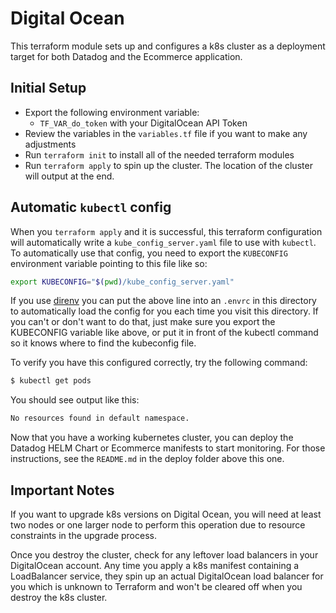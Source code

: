 # Digital Ocean

This terraform module sets up and configures a k8s cluster as a deployment target for both Datadog and the Ecommerce application.

## Initial Setup

* Export the following environment variable:
    * `TF_VAR_do_token` with your DigitalOcean API Token
* Review the variables in the `variables.tf` file if you want to make any adjustments
* Run `terraform init` to install all of the needed terraform modules
* Run `terraform apply` to spin up the cluster. The location of the cluster will output at the end.

## Automatic `kubectl` config

When you `terraform apply` and it is successful, this terraform configuration will automatically write a `kube_config_server.yaml` file to use with `kubectl`. To automatically use that config, you need to export the `KUBECONFIG` environment variable pointing to this file like so:

```bash
export KUBECONFIG="$(pwd)/kube_config_server.yaml"
```

If you use [direnv](https://direnv.net/) you can put the above line into an `.envrc` in this directory to automatically load the config for you each time you visit this directory. If you can't or don't want to do that, just make sure you export the KUBECONFIG variable like above, or put it in front of the kubectl command so it knows where to find the kubeconfig file.

To verify you have this configured correctly, try the following command:

```bash
$ kubectl get pods
```

You should see output like this:

```bash
No resources found in default namespace.
```

Now that you have a working kubernetes cluster, you can deploy the Datadog HELM Chart or Ecommerce manifests to start monitoring. For those instructions, see the `README.md` in the deploy folder above this one.

## Important Notes

If you want to upgrade k8s versions on Digital Ocean, you will need at least two nodes or one larger node to perform this operation due to resource constraints in the upgrade process.

Once you destroy the cluster, check for any leftover load balancers in your DigitalOcean account. Any time you apply a k8s manifest containing a LoadBalancer service, they spin up an actual DigitalOcean load balancer for you which is unknown to Terraform and won't be cleared off when you destroy the k8s cluster.
